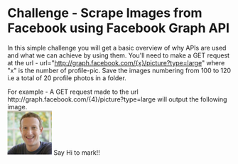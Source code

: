# Challenge - Scrape Images from Facebook using Facebook Graph API
In this simple challenge you will get a basic overview of why APIs are used and what we can achieve by using them.
You'll need to make a GET request at the url - 
url="http://graph.facebook.com/{x}/picture?type=large" where "x" is the number of profile-pic. Save the images numbering from 100 to 120 i.e a total of 20 profile photos in a folder.
<p>For example - A GET request made to the url http://graph.facebook.com/{4}/picture?type=large will output the following image.
<br>
<img width="100" src="./assets/profile4.jpg"> Say Hi to mark!!

